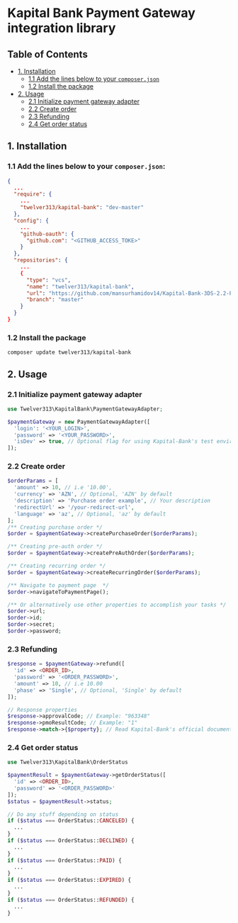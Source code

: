 # Kapital Bank Payment Gateway integration library

## Table of Contents

- [1. Installation](#1-installation)
    - [1.1 Add the lines below to your `composer.json`](#11-add-the-lines-below-to-your-composerjson)
    - [1.2 Install the package](#12-install-the-package)
- [2. Usage](#2-usage)
    - [2.1 Initialize payment gateway adapter](#21-initialize-payment-gateway-adapter)
    - [2.2 Create order](#22-create-order)
    - [2.3 Refunding](#23-refunding)
    - [2.4 Get order status](#24-get-order-status)

## 1. Installation
### 1.1 Add the lines below to your `composer.json`:

```json
{
  ...
  "require": {
    ...
    "twelver313/kapital-bank": "dev-master"
  },
  "config": {
    ...
    "github-oauth": {
      "github.com": "<GITHUB_ACCESS_TOKE>"
    }
  },
  "repositories": {
    ...
    {
      "type": "vcs",
      "name": "twelver313/kapital-bank",
      "url": "https://github.com/mansurhamidov14/Kapital-Bank-3DS-2.2-Payment-Adapter-PHP-.git",
      "branch": "master"
    }
  }
}
```

### 1.2 Install the package
```composer update twelver313/kapital-bank```

## 2. Usage
### 2.1 Initialize payment gateway adapter
```php
use Twelver313\KapitalBank\PaymentGatewayAdapter;

$paymentGateway = new PaymentGatewayAdapter([
  'login': '<YOUR_LOGIN>',
  'password' => '<YOUR_PASSWORD>',
  'isDev' => true, // Optional flag for using Kapital-Bank's test environment
]);
```

### 2.2 Create order
```php
$orderParams = [
  'amount' => 10, // i.e '10.00',
  'currency' => 'AZN', // Optional, 'AZN' by default
  'description' => 'Purchase order example', // Your description
  'redirectUrl' => '/your-redirect-url',
  'language' => 'az', // Optional, 'az' by default
];
/** Creating purchase order */
$order = $paymentGateway->createPurchaseOrder($orderParams);

/** Creating pre-auth order */
$order = $paymentGateway->createPreAuthOrder($orderParams);

/** Creating recurring order */
$order = $paymentGateway->createRecurringOrder($orderParams);

/** Navigate to payment page  */
$order->navigateToPaymentPage(); 

/** Or alternatively use other properties to accomplish your tasks */
$order->url;
$order->id;
$order->secret;
$order->password;
```

### 2.3 Refunding
```php
$response = $paymentGateway->refund([
  'id' => <ORDER_ID>,
  'password' => '<ORDER_PASSWORD>',
  'amount' => 10, // i.e 10.00
  'phase' => 'Single', // Optional, 'Single' by default
]);

// Response properties
$response->approvalCode; // Example: "963348"
$response->pmoResultCode; // Example: "1"
$response->match->{$property}; // Read Kapital-Bank's official documentation see possible properties to refer
```

### 2.4 Get order status
```php
use Twelver313\KapitalBank\OrderStatus

$paymentResult = $paymentGateway->getOrderStatus([
  'id' => <ORDER_ID>,
  'password' => '<ORDER_PASSWORD>' 
]);
$status = $paymentResult->status;

// Do any stuff depending on status
if ($status === OrderStatus::CANCELED) {
  ...
}
if ($status === OrderStatus::DECLINED) {
  ...
}
if ($status === OrderStatus::PAID) {
  ...
}
if ($status === OrderStatus::EXPIRED) {
  ...
}
if ($status === OrderStatus::REFUNDED) {
  ...
}
```
